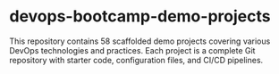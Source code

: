 # devops-bootcamp-demo-projects
This repository contains 58 scaffolded demo projects covering various DevOps technologies and practices. Each project is a complete Git repository with starter code, configuration files, and CI/CD pipelines.
